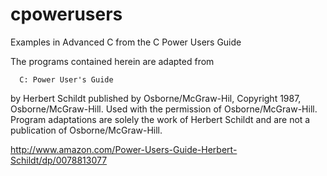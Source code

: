 cpowerusers
===========

Examples in Advanced C from the C Power Users Guide

The programs contained herein are adapted from 

      C: Power User's Guide

by Herbert Schildt published by Osborne/McGraw-Hil, Copyright
1987, Osborne/McGraw-Hill.  Used with the permission of
Osborne/McGraw-Hill.  Program adaptations are solely the
work of Herbert Schildt and are not a publication of
Osborne/McGraw-Hill.

http://www.amazon.com/Power-Users-Guide-Herbert-Schildt/dp/0078813077
